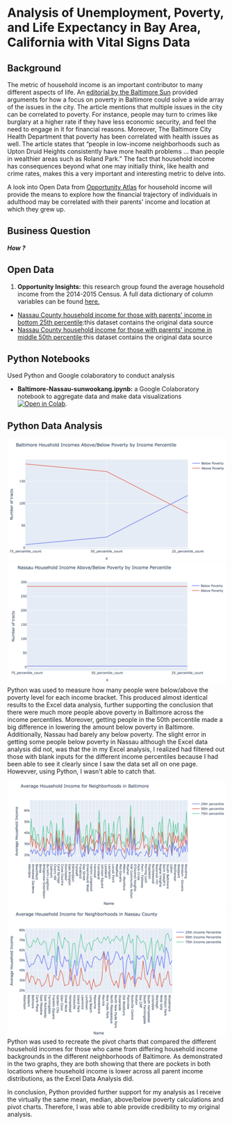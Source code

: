 # Analysis of Unemployment, Poverty, and Life Expectancy in Bay Area, California with Vital Signs Data

## Background

The metric of household income is an important contributor to many different aspects of life. An [editorial by the Baltimore Sun](https://www.baltimoresun.com/opinion/editorial/bs-ed-0207-baltimore-poverty-20190205-story.html) provided arguments for how a focus on poverty in Baltimore could solve a wide array of the issues in the city. The article mentions that multiple issues in the city can be correlated to poverty. For instance, people may turn to crimes like burglary at a higher rate if they have less economic security, and feel the need to engage in it for financial reasons. Moreover, The Baltimore City Health Department that poverty has been correlated with health issues as well. The article states that “people in low-income neighborhoods such as Upton Druid Heights consistently have more health problems … than people in wealthier areas such as Roland Park.” The fact that household income has consequences beyond what one may initially think, like health and crime rates, makes this a very important and interesting metric to delve into.

A look into Open Data from [Opportunity Atlas](https://www.opportunityatlas.org/) for household income will provide the means to explore how the financial trajectory of individuals in adulthood may be correlated with their parents' income and location at which they grew up.

## Business Question
___How ?___

## Open Data 
1.	__Opportunity Insights:__ this research group found the average household income from the 2014-2015 Census. A full data dictionary of column variables can be found [here.](https://github.com/skang06/baltimore-nassau-county/blob/master/glossary.txt)
- [Nassau County household income for those with parents' income in bottom 25th percentile](https://github.com/skang06/baltimore-nassau-county/blob/master/shown_tract_kfr_rP_gP_p25%20(11).csv):this dataset contains the original data source
- [Nassau County household income for those with parents' income in middle 50th percentile](https://github.com/skang06/baltimore-nassau-county/blob/master/shown_tract_kfr_rP_gP_p50%20(7).csv):this dataset contains the original data source


## Python Notebooks
Used Python and Google colaboratory to conduct analysis
- __Baltimore-Nassau-sunwookang.ipynb:__ a Google Colaboratory notebook to aggregate data and make data visualizations [![Open in Colab](https://colab.research.google.com/assets/colab-badge.svg)](https://colab.research.google.com/drive/11teRC-rjrv8kMtpNIDOyBTZdIYh9PQTe#scrollTo=tbo5tE9SR066).

## Python Data Analysis

![alt text](https://github.com/skang06/baltimore-nassau-county/blob/master/Screen%20Shot%202020-11-22%20at%205.58.12%20PM.png)
![alt text](https://github.com/skang06/baltimore-nassau-county/blob/master/Screen%20Shot%202020-11-22%20at%205.58.31%20PM.png)
Python was used to measure how many people were below/above the poverty level for each income bracket. This produced almost identical results to the Excel data analysis, further supporting the conclusion that there were much more people above poverty in Baltimore across the income percentiles. Moreover, getting people in the 50th percentile made a big difference in lowering the amount below poverty in Baltimore. Additionally, Nassau had barely any below poverty. The slight error in getting some people below poverty in Nassau although the Excel data analysis did not, was that the in my Excel analysis, I realized had filtered out those with blank inputs for the different income percentiles because I had been able to see it clearly since I saw the data set all on one page. Howevver, using Python, I wasn't able to catch that.

![alt text](https://github.com/skang06/baltimore-nassau-county/blob/master/Screen%20Shot%202020-11-22%20at%205.59.15%20PM.png)
![alt text](https://github.com/skang06/baltimore-nassau-county/blob/master/Screen%20Shot%202020-11-22%20at%205.59.26%20PM.png)
Python was used to recreate the pivot charts that compared the different household incomes for those who came from differing household income backgrounds in the different neighborhoods of Baltimore. As demonstrated in the two graphs, they are both showing that there are pockets in both locations where household income is lower across all parent income distributions, as the Excel Data Analysis did. 

In conclusion, Python provided further support for my analysis as I receive the virtually the same mean, median, above/below poverty calculations and pivot charts. Therefore, I was able to able provide credibility to my original analysis. 

